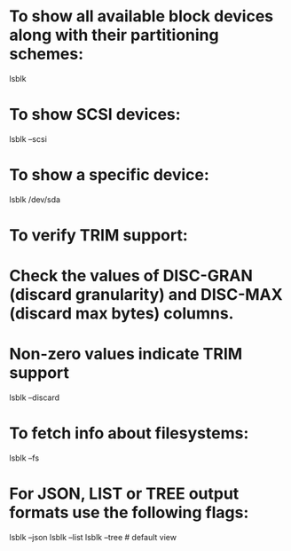 To show all available block devices along with their partitioning schemes:
==========================================================================

lsblk

To show SCSI devices:
=====================

lsblk –scsi

To show a specific device:
==========================

lsblk /dev/sda

To verify TRIM support:
=======================

Check the values of DISC-GRAN (discard granularity) and DISC-MAX (discard max bytes) columns.
=============================================================================================

Non-zero values indicate TRIM support
=====================================

lsblk –discard

To fetch info about filesystems:
================================

lsblk –fs

For JSON, LIST or TREE output formats use the following flags:
==============================================================

lsblk –json lsblk –list lsblk –tree \# default view
